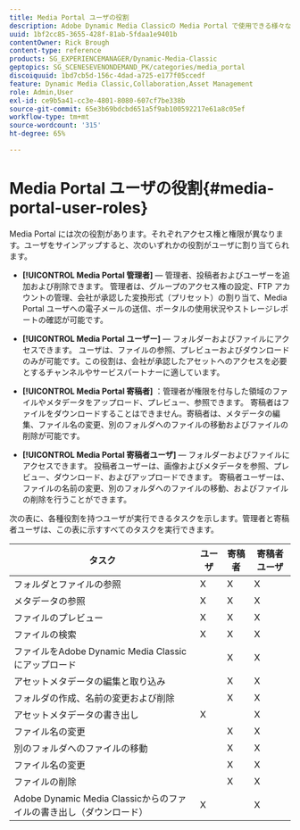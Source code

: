 ```yaml
---
title: Media Portal ユーザの役割
description: Adobe Dynamic Media Classicの Media Portal で使用できる様々なユーザーの役割について説明します。
uuid: 1bf2cc85-3655-428f-81ab-5fdaa1e9401b
contentOwner: Rick Brough
content-type: reference
products: SG_EXPERIENCEMANAGER/Dynamic-Media-Classic
geptopics: SG_SCENESEVENONDEMAND_PK/categories/media_portal
discoiquuid: 1bd7cb5d-156c-4dad-a725-e177f05ccedf
feature: Dynamic Media Classic,Collaboration,Asset Management
role: Admin,User
exl-id: ce9b5a41-cc3e-4801-8080-607cf7be338b
source-git-commit: 65e3b69bdcbd651a5f9ab100592217e61a8c05ef
workflow-type: tm+mt
source-wordcount: '315'
ht-degree: 65%

---
```


# Media Portal ユーザの役割{#media-portal-user-roles}

Media Portal には次の役割があります。それぞれアクセス権と権限が異なります。ユーザをサインアップすると、次のいずれかの役割がユーザに割り当てられます。

* **[!UICONTROL Media Portal 管理者]**  — 管理者、投稿者およびユーザーを追加および削除できます。 管理者は、グループのアクセス権の設定、FTP アカウントの管理、会社が承認した変換形式（プリセット）の割り当て、Media Portal ユーザへの電子メールの送信、ポータルの使用状況やストレージレポートの確認が可能です。

* **[!UICONTROL Media Portal ユーザー]**  — フォルダーおよびファイルにアクセスできます。 ユーザは、ファイルの参照、プレビューおよびダウンロードのみが可能です。この役割は、会社が承認したアセットへのアクセスを必要とするチャンネルやサービスパートナーに適しています。

* **[!UICONTROL Media Portal 寄稿者]** ：管理者が権限を付与した領域のファイルやメタデータをアップロード、プレビュー、参照できます。 寄稿者はファイルをダウンロードすることはできません。寄稿者は、メタデータの編集、ファイル名の変更、別のフォルダへのファイルの移動およびファイルの削除が可能です。

* **[!UICONTROL Media Portal 寄稿者ユーザ]**  — フォルダーおよびファイルにアクセスできます。 投稿者ユーザーは、画像およびメタデータを参照、プレビュー、ダウンロード、およびアップロードできます。 寄稿者ユーザーは、ファイルの名前の変更、別のフォルダへのファイルの移動、およびファイルの削除を行うことができます。

次の表に、各種役割を持つユーザが実行できるタスクを示します。管理者と寄稿者ユーザは、この表に示すすべてのタスクを実行できます。

| タスク | ユーザ | 寄稿者 | 寄稿者ユーザ |
| --- | --- | --- | --- |
| フォルダとファイルの参照 | X | X | X |
| メタデータの参照 | X | X | X |
| ファイルのプレビュー | X | X | X |
| ファイルの検索 | X | X | X |
| ファイルをAdobe Dynamic Media Classicにアップロード |  | X | X |
| アセットメタデータの編集と取り込み |  | X | X |
| フォルダの作成、名前の変更および削除 |  | X | X |
| アセットメタデータの書き出し | X |  | X |
| ファイル名の変更 |  | X | X |
| 別のフォルダへのファイルの移動 |  | X | X |
| ファイル名の変更 |  | X | X |
| ファイルの削除 |  | X | X |
| Adobe Dynamic Media Classicからのファイルの書き出し（ダウンロード） | X |  | X |

